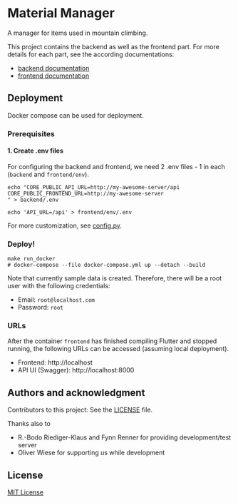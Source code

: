# Material Manager

A manager for items used in mountain climbing.

This project contains the backend as well as the frontend part.
For more details for each part, see the according documentations:

- [backend documentation](./backend/README.md)
- [frontend documentation](./frontend/README.md)



## Deployment

Docker compose can be used for deployment.


### Prerequisites

#### 1. Create .env files

For configuring the backend and frontend,
we need 2 .env files - 1 in each (`backend` and `frontend/env`).

```shell
echo "CORE_PUBLIC_API_URL=http://my-awesome-server/api
CORE_PUBLIC_FRONTEND_URL=http://my-awesome-server
" > backend/.env

echo 'API_URL=/api' > frontend/env/.env
```

For more customization, see [config.py](backend/core/config.py).


### Deploy!

```shell
make run_docker
# docker-compose --file docker-compose.yml up --detach --build
```

Note that currently sample data is created.
Therefore, there will be a root user with the following credentials:

- Email: `root@localhost.com`
- Password: `root`


### URLs

After the container `frontend` has finished compiling Flutter and stopped running,
the following URLs can be accessed (assuming local deployment).

- Frontend: http://localhost
- API UI (Swagger): http://localhost:8000


## Authors and acknowledgment

Contributors to this project: See the [LICENSE](./LICENSE) file.

Thanks also to
- R.-Bodo Riediger-Klaus and Fynn Renner for providing development/test server
- Oliver Wiese for supporting us while development



## License

[MIT License](./LICENSE)
